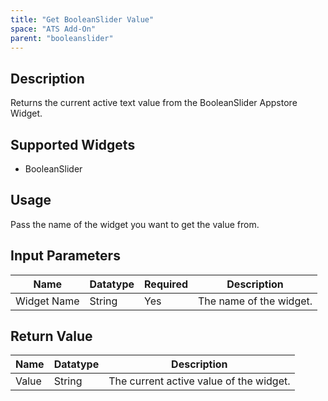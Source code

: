```yaml
---
title: "Get BooleanSlider Value"
space: "ATS Add-On" 
parent: "booleanslider"
---
```

## Description
Returns the current active text value from the BooleanSlider Appstore Widget.

## Supported Widgets
+ BooleanSlider

## Usage
Pass the name of the widget you want to get the value from.

## Input Parameters



Name | Datatype | Required | Description
---- | -------- | ------- |---------------
Widget Name | String | Yes | The name of the widget.

## Return Value

Name | Datatype | Description
---- | --------- | ---------------
Value | String | The current active value of the widget.
